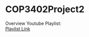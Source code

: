 # COP3402Project2

Overview Youtube Playlist:   
[Playlist Link](https://www.youtube.com/playlist?list=PLpIRYJI1P5Zq1Xx6vCEfHyRf2dRw0-9Py)
